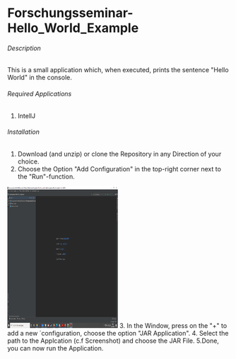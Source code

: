 # Forschungsseminar-Hello_World_Example


######  Description ###### 
This is a small application which, when executed, prints the sentence "Hello World" in the console.

######  Required Applications ###### 
1. IntellJ


######  Installation ###### 
1. Download (and unzip) or clone the Repository in any Direction of your choice.
2. Choose the Option "Add Configuration" in the top-right corner next to the "Run"-function.
<img src="Screenshots/Step_1.png" width="250" height="320">
3. In the Window, press on the "+" to add a new ´configuration, choose the option "JAR Application".
4. Select the path to the Applcation (c.f Screenshot) and choose the JAR File.
5.Done, you can now run the Application.
